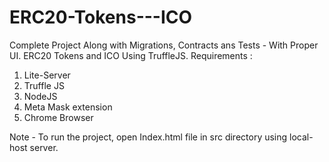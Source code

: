 # ERC20-Tokens---ICO

Complete Project Along with Migrations, Contracts ans Tests - With Proper UI.
ERC20 Tokens and ICO Using TruffleJS.
Requirements : 
1. Lite-Server
2. Truffle JS
3. NodeJS
3. Meta Mask extension
4. Chrome Browser

Note - To run the project, open Index.html file in src directory using local-host server.
